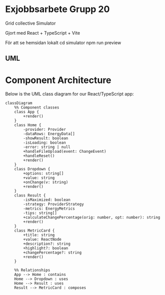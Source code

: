 # Exjobbsarbete Grupp 20 
Grid collective Simulator

Gjort med React + TypeScript + Vite

För att se hemsidan lokalt
cd simulator
npm run preview

## UML
# Component Architecture

Below is the UML class diagram for our React/TypeScript app:

```mermaid
classDiagram
    %% Component classes
    class App {
        +render()
    }
    class Home {
        -provider: Provider
        -dataRows: EnergyData[]
        -showResult: boolean
        -isLoading: boolean
        -error: string | null
        +handleFileUpload(event: ChangeEvent)
        +handleReset()
        +render()
    }
    class Dropdown {
        +options: string[]
        +value: string
        +onChange(v: string)
        +render()
    }
    class Result {
        -isMaximized: boolean
        -strategy: ProviderStrategy
        -metrics: EnergyMetrics
        -tips: string[]
        +calculateChangePercentage(orig: number, opt: number): string
        +render()
    }
    class MetricCard {
        +title: string
        +value: ReactNode
        +description?: string
        +highlight?: boolean
        +changePercentage?: string
        +render()
    }

    %% Relationships
    App --> Home : contains
    Home --> Dropdown : uses
    Home --> Result : uses
    Result --> MetricCard : composes
